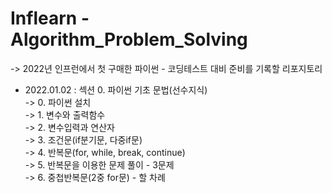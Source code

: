 # Inflearn - Algorithm_Problem_Solving
-> 2022년 인프런에서 첫 구매한 파이썬 - 코딩테스트 대비 준비를 기록할 리포지토리   

* 2022.01.02 : 섹션 0. 파이썬 기초 문법(선수지식)    
-> 0. 파이썬 설치         
-> 1. 변수와 출력함수   
-> 2. 변수입력과 연산자   
-> 3. 조건문(if분기문, 다중if문)   
-> 4. 반복문(for, while, break, continue)   
-> 5. 반복문을 이용한 문제 풀이 - 3문제     
-> 6. 중첩반복문(2중 for문)   -   할 차례 
